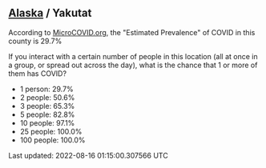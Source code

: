 
## [Alaska](/united-states/alaska) / Yakutat

According to [MicroCOVID.org](http://microcovid.org),
the "Estimated Prevalence" of COVID in this county is 29.7%

If you interact with a certain number of people in this location
(all at once in a group, or spread out across the day), what is the chance that
1 or more of them has COVID?

- 1 person: 29.7%
- 2 people: 50.6%
- 3 people: 65.3%
- 5 people: 82.8%
- 10 people: 97.1%
- 25 people: 100.0%
- 100 people: 100.0%

Last updated: 2022-08-16 01:15:00.307566 UTC
